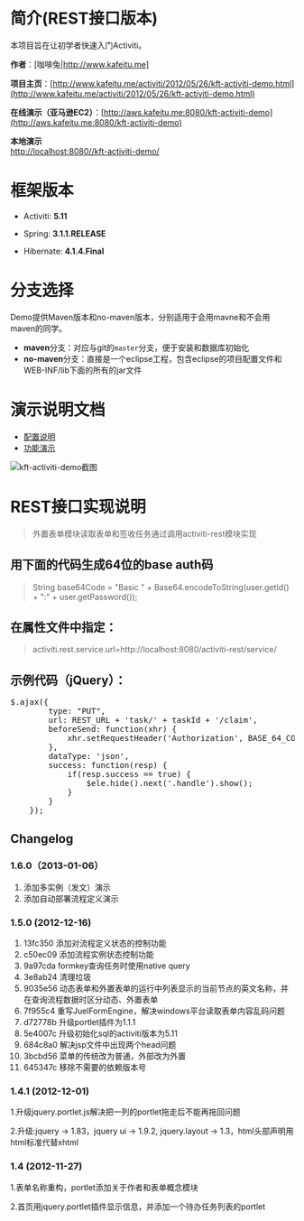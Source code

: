 # 简介(REST接口版本)

本项目旨在让初学者快速入门Activiti。

**作者**：[咖啡兔|http://www.kafeitu.me]

**项目主页**：[http://www.kafeitu.me/activiti/2012/05/26/kft-activiti-demo.html](http://www.kafeitu.me/activiti/2012/05/26/kft-activiti-demo.html)

**在线演示（亚马逊EC2）**：[http://aws.kafeitu.me:8080/kft-activiti-demo](http://aws.kafeitu.me:8080/kft-activiti-demo)

**本地演示**   
<http://localhost:8080//kft-activiti-demo/>


# 框架版本

* Activiti: **5.11**

* Spring: **3.1.1.RELEASE**

* Hibernate: **4.1.4.Final**

# 分支选择

Demo提供Maven版本和no-maven版本，分别适用于会用mavne和不会用maven的同学。

* **maven**分支：对应与git的`master`分支，便于安装和数据库初始化
* **no-maven**分支：直接是一个eclipse工程，包含eclipse的项目配置文件和WEB-INF/lib下面的所有的jar文件

# 演示说明文档

* [配置说明](https://github.com/henryyan/kft-activiti-demo/wiki/%E9%85%8D%E7%BD%AE%E8%AF%B4%E6%98%8E)
* [功能演示](https://github.com/henryyan/kft-activiti-demo/wiki/%E5%8A%9F%E8%83%BD%E6%BC%94%E7%A4%BA)
 
![kft-activiti-demo截图](http://www.kafeitu.me/files/2012/05/kft-activiti-demo.png)

# REST接口实现说明

> 外置表单模块读取表单和签收任务通过调用activiti-rest模块实现

## 用下面的代码生成64位的base auth码
> String base64Code = "Basic " + Base64.encodeToString(user.getId() + ":" + user.getPassword());

## 在属性文件中指定：
> activiti.rest.service.url=http://localhost:8080/activiti-rest/service/

## 示例代码（jQuery）：
<pre>
$.ajax({
        type: "PUT",
        url: REST_URL + 'task/' + taskId + '/claim',
        beforeSend: function(xhr) {
            xhr.setRequestHeader('Authorization', BASE_64_CODE);
        },
        dataType: 'json',
        success: function(resp) {
            if(resp.success == true) {
                $ele.hide().next('.handle').show();
            }
        }
    });
</pre>

## Changelog

### 1.6.0（2013-01-06）
1. 添加多实例（发文）演示
2. 添加自动部署流程定义演示

### 1.5.0 (2012-12-16)
1. 13fc350 添加对流程定义状态的控制功能
2. c50ec09 添加流程实例状态控制功能
3. 9a97cda formkey查询任务时使用native query
4. 3e8ab24 清理垃圾
5. 9035e56 动态表单和外置表单的运行中列表显示的当前节点的英文名称，并在查询流程数据时区分动态、外置表单
6. 7f955c4 重写JuelFormEngine，解决windows平台读取表单内容乱码问题
7. d72778b 升级portlet插件为1.1.1
8. 5e4007c 升级初始化sql的activiti版本为5.11
9. 684c8a0 解决jsp文件中出现两个head问题
10. 3bcbd56 菜单的传统改为普通，外部改为外置
11. 645347c 移除不需要的依赖版本号

### 1.4.1 (2012-12-01)

1.升级jquery.portlet.js解决把一列的portlet拖走后不能再拖回问题

2.升级:jquery -> 1.83，jquery ui -> 1.9.2, jquery.layout -> 1.3，html头部声明用html标准代替xhtml

### 1.4 (2012-11-27)

1.表单名称重构，portlet添加关于作者和表单概念模块

2.首页用jquery.portlet插件显示信息，并添加一个待办任务列表的portlet
